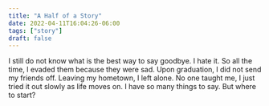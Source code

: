 ```yaml
---
title: "A Half of a Story"
date: 2022-04-11T16:04:26-06:00
tags: ["story"]
draft: false
---
```


I still do not know what is the best way to say goodbye. I hate it. So all the time, I evaded them because they were sad. Upon graduation, I did not send my friends off. Leaving my hometown, I left alone. No one taught me, I just tried it out slowly as life moves on. I have so many things to say. But where to start?



